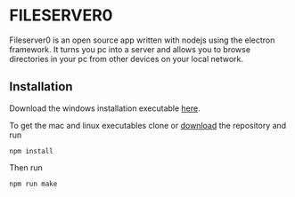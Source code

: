 FILESERVER0
============
Fileserver0 is an open source app written with nodejs using the electron framework. It turns you pc into a server and allows you to browse directories in your pc from other devices on your local network.

Installation
------------

Download the windows installation executable [here](https://sourceforge.net/projects/fileserver0/).

To get the mac and linux executables clone or [download](https://github.com/0m0g1/fileserver0/archive/refs/heads/main.zip) the repository and run
```
npm install
```
Then run 

```
npm run make
```
 
